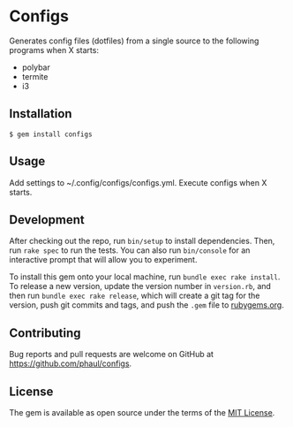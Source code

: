 # Configs

Generates config files (dotfiles) from a single source to the following programs when X starts:

  - polybar
  - termite
  - i3

## Installation

    $ gem install configs

## Usage

Add settings to ~/.config/configs/configs.yml. Execute configs when X starts.

## Development

After checking out the repo, run `bin/setup` to install dependencies. Then, run `rake spec` to run the tests. You can also run `bin/console` for an interactive prompt that will allow you to experiment.

To install this gem onto your local machine, run `bundle exec rake install`. To release a new version, update the version number in `version.rb`, and then run `bundle exec rake release`, which will create a git tag for the version, push git commits and tags, and push the `.gem` file to [rubygems.org](https://rubygems.org).

## Contributing

Bug reports and pull requests are welcome on GitHub at https://github.com/phaul/configs.


## License

The gem is available as open source under the terms of the [MIT License](https://opensource.org/licenses/MIT).
